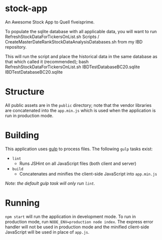 stock-app
=========

An Awesome Stock App to Quell fiveisprime.

To populate the sqlite database with all applicable data,
you will want to run 
 RefreshStockDataForTickersOnList.sh 
 Scripts / CreateMasterDateRankStockDataAnalysisDatabases.sh
from my IBD repository.

This will run the script and place the historical data in the same database as that 
which called it (recommended);
bash RefreshStockDataForTickersOnList.sh IBDTestDatabaseBC20.sqlite IBDTestDatabaseBC20.sqlite 

# Structure

All public assets are in the `public` directory; note that the vendor libraries
are concatenated into the `app.min.js` which is used when the application is run
in production mode.

# Building

This application uses [gulp](http://gulpjs.com/) to process files. The following
`gulp` tasks exist:

 * `lint`
   * Runs JSHint on all JavaScript files (both client and server)
 * `build`
   * Concatenates and minifies the client-side JavaScript into `app.min.js`

_Note: the default gulp task will only run `lint`._

# Running

`npm start` will run the application in development mode. To run in production
mode, run `NODE_ENV=production node index`. The express error handler will not
be used in production mode and the minified client-side JavaScript will be used
in place of `app.js`.
